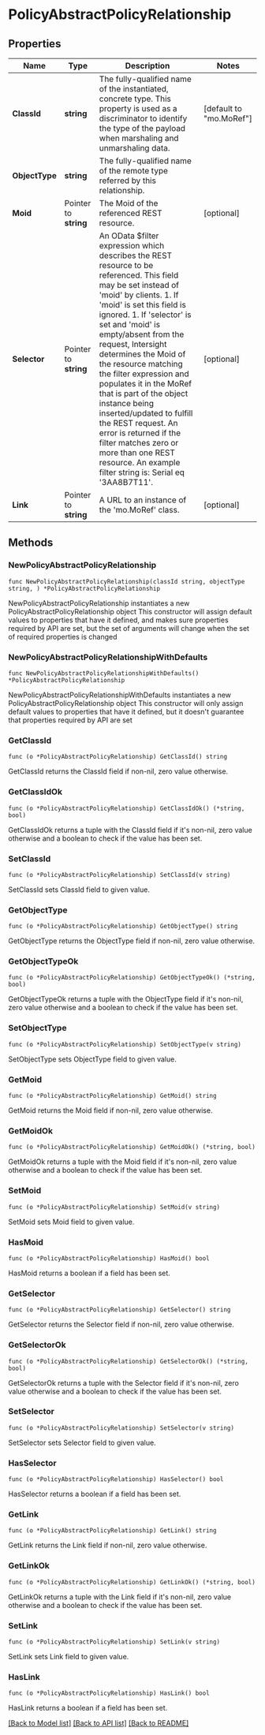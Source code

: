 # PolicyAbstractPolicyRelationship

## Properties

Name | Type | Description | Notes
------------ | ------------- | ------------- | -------------
**ClassId** | **string** | The fully-qualified name of the instantiated, concrete type. This property is used as a discriminator to identify the type of the payload when marshaling and unmarshaling data. | [default to "mo.MoRef"]
**ObjectType** | **string** | The fully-qualified name of the remote type referred by this relationship. | 
**Moid** | Pointer to **string** | The Moid of the referenced REST resource. | [optional] 
**Selector** | Pointer to **string** | An OData $filter expression which describes the REST resource to be referenced. This field may be set instead of &#39;moid&#39; by clients. 1. If &#39;moid&#39; is set this field is ignored. 1. If &#39;selector&#39; is set and &#39;moid&#39; is empty/absent from the request, Intersight determines the Moid of the resource matching the filter expression and populates it in the MoRef that is part of the object instance being inserted/updated to fulfill the REST request. An error is returned if the filter matches zero or more than one REST resource. An example filter string is: Serial eq &#39;3AA8B7T11&#39;. | [optional] 
**Link** | Pointer to **string** | A URL to an instance of the &#39;mo.MoRef&#39; class. | [optional] 

## Methods

### NewPolicyAbstractPolicyRelationship

`func NewPolicyAbstractPolicyRelationship(classId string, objectType string, ) *PolicyAbstractPolicyRelationship`

NewPolicyAbstractPolicyRelationship instantiates a new PolicyAbstractPolicyRelationship object
This constructor will assign default values to properties that have it defined,
and makes sure properties required by API are set, but the set of arguments
will change when the set of required properties is changed

### NewPolicyAbstractPolicyRelationshipWithDefaults

`func NewPolicyAbstractPolicyRelationshipWithDefaults() *PolicyAbstractPolicyRelationship`

NewPolicyAbstractPolicyRelationshipWithDefaults instantiates a new PolicyAbstractPolicyRelationship object
This constructor will only assign default values to properties that have it defined,
but it doesn't guarantee that properties required by API are set

### GetClassId

`func (o *PolicyAbstractPolicyRelationship) GetClassId() string`

GetClassId returns the ClassId field if non-nil, zero value otherwise.

### GetClassIdOk

`func (o *PolicyAbstractPolicyRelationship) GetClassIdOk() (*string, bool)`

GetClassIdOk returns a tuple with the ClassId field if it's non-nil, zero value otherwise
and a boolean to check if the value has been set.

### SetClassId

`func (o *PolicyAbstractPolicyRelationship) SetClassId(v string)`

SetClassId sets ClassId field to given value.


### GetObjectType

`func (o *PolicyAbstractPolicyRelationship) GetObjectType() string`

GetObjectType returns the ObjectType field if non-nil, zero value otherwise.

### GetObjectTypeOk

`func (o *PolicyAbstractPolicyRelationship) GetObjectTypeOk() (*string, bool)`

GetObjectTypeOk returns a tuple with the ObjectType field if it's non-nil, zero value otherwise
and a boolean to check if the value has been set.

### SetObjectType

`func (o *PolicyAbstractPolicyRelationship) SetObjectType(v string)`

SetObjectType sets ObjectType field to given value.


### GetMoid

`func (o *PolicyAbstractPolicyRelationship) GetMoid() string`

GetMoid returns the Moid field if non-nil, zero value otherwise.

### GetMoidOk

`func (o *PolicyAbstractPolicyRelationship) GetMoidOk() (*string, bool)`

GetMoidOk returns a tuple with the Moid field if it's non-nil, zero value otherwise
and a boolean to check if the value has been set.

### SetMoid

`func (o *PolicyAbstractPolicyRelationship) SetMoid(v string)`

SetMoid sets Moid field to given value.

### HasMoid

`func (o *PolicyAbstractPolicyRelationship) HasMoid() bool`

HasMoid returns a boolean if a field has been set.

### GetSelector

`func (o *PolicyAbstractPolicyRelationship) GetSelector() string`

GetSelector returns the Selector field if non-nil, zero value otherwise.

### GetSelectorOk

`func (o *PolicyAbstractPolicyRelationship) GetSelectorOk() (*string, bool)`

GetSelectorOk returns a tuple with the Selector field if it's non-nil, zero value otherwise
and a boolean to check if the value has been set.

### SetSelector

`func (o *PolicyAbstractPolicyRelationship) SetSelector(v string)`

SetSelector sets Selector field to given value.

### HasSelector

`func (o *PolicyAbstractPolicyRelationship) HasSelector() bool`

HasSelector returns a boolean if a field has been set.

### GetLink

`func (o *PolicyAbstractPolicyRelationship) GetLink() string`

GetLink returns the Link field if non-nil, zero value otherwise.

### GetLinkOk

`func (o *PolicyAbstractPolicyRelationship) GetLinkOk() (*string, bool)`

GetLinkOk returns a tuple with the Link field if it's non-nil, zero value otherwise
and a boolean to check if the value has been set.

### SetLink

`func (o *PolicyAbstractPolicyRelationship) SetLink(v string)`

SetLink sets Link field to given value.

### HasLink

`func (o *PolicyAbstractPolicyRelationship) HasLink() bool`

HasLink returns a boolean if a field has been set.


[[Back to Model list]](../README.md#documentation-for-models) [[Back to API list]](../README.md#documentation-for-api-endpoints) [[Back to README]](../README.md)


